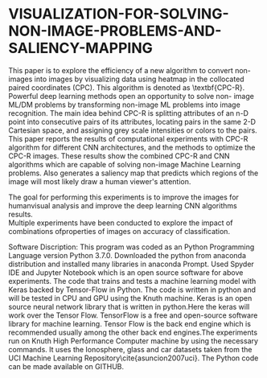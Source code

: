 # VISUALIZATION-FOR-SOLVING-NON-IMAGE-PROBLEMS-AND-SALIENCY-MAPPING

 This paper is to explore the efficiency of a new algorithm to convert non-images into images by visualizing data using heatmap in the collocated paired coordinates (CPC). 
 This algorithm is denoted as \textbf{CPC-R}. 
 Powerful deep learning methods open an opportunity to solve non- image ML/DM problems by transforming non-image ML problems into image recognition. 
 The main idea behind CPC-R is splitting attributes of an n-D point into consecutive pairs of its attributes, locating pairs in the same 2-D Cartesian space, and assigning grey scale intensities or colors to the pairs. 
 This paper reports the results of computational experiments with CPC-R algorithm for different CNN architectures, and the methods to optimize the CPC-R images. 
 These results show the combined CPC-R and CNN algorithms which are capable of solving non-image Machine Learning problems.
 Also generates a saliency map that predicts which regions of the image will most likely draw a human viewer's attention.
 
The goal for performing this experiments is to improve the images for humanvisual analysis and improve the deep learning CNN algorithms results.  
Multiple experiments have been conducted to explore the impact of combinations ofproperties of images on accuracy of classification.

Software Discription:
This program was coded as an Python Programming Language version Python 3.7.0. Downloaded the python from anaconda distribution and installed many libraries in anaconda Prompt. Used Spyder IDE and Jupyter Notebook which is an open source software for above experiments. The code that trains and tests a machine learning model with Keras backed by Tensor-Flow in Python. The code is written in python and will be tested in CPU and GPU using the Knuth machine. Keras is an open source neural network library that is written in python.Here the keras will work over the Tensor Flow. TensorFlow is a free and open-source software library for machine learning. Tensor Flow is the back end engine which is recommended usually among the other back end engines.The experiments run on Knuth High Performance Computer machine by using the necessary commands. It uses the Ionosphere, glass and car datasets taken from the UCI Machine Learning Repository\cite{asuncion2007uci}. The Python code can be made available on GITHUB.
